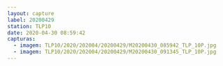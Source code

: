 ```yaml
---
layout: capture
label: 20200429
station: TLP10
date: 2020-04-30 08:59:42
capturas:
  - imagem: TLP10/2020/202004/20200429/M20200430_085942_TLP_10P.jpg
  - imagem: TLP10/2020/202004/20200429/M20200430_091345_TLP_10P.jpg
---
```

